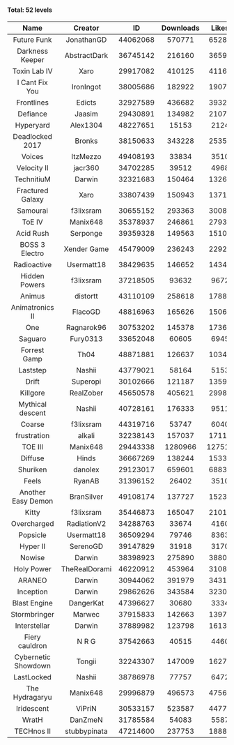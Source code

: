 #### Total: 52 levels

| Name | Creator | ID | Downloads | Likes |
|:---:|:---:|:---:|:---:|:---:|
| Future Funk | JonathanGD | 44062068 | 570771 | 65281
| Darkness Keeper | AbstractDark | 36745142 | 216160 | 36593
| Toxin Lab IV | Xaro | 29917082 | 410125 | 41161
| I Cant Fix You | IronIngot | 38005686 | 182922 | 19071
| Frontlines | Edicts | 32927589 | 436682 | 39324
| Defiance | Jaasim | 29430891 | 134982 | 21070
| Hyperyard | Alex1304 | 48227651 | 15153 | 2124
| Deadlocked 2017 | Bronks | 38150633 | 343228 | 25351
| Voices | ItzMezzo | 49408193 | 33834 | 3510
| Velocity II | jacr360 | 34702285 | 39512 | 4968
| TechnitiuM | Darwin | 32321683 | 150464 | 13267
| Fractured Galaxy  | Xaro | 33807439 | 150943 | 13714
| Samourai | f3lixsram | 30655152 | 293363 | 30084
| ToE IV  | Manix648 | 35378937 | 246861 | 27935
| Acid Rush | Serponge | 39359328 | 149563 | 15107
| BOSS 3 Electro | Xender Game | 45479009 | 236243 | 22921
| Radioactive | Usermatt18 | 38429635 | 146652 | 14345
| Hidden Powers | f3lixsram | 37218505 | 93632 | 9672
| Animus | distortt | 43110109 | 258618 | 17888
| Animatronics II | FlacoGD | 48816963 | 165626 | 15063
| One | Ragnarok96 | 30753202 | 145378 | 17368
| Saguaro | Fury0313 | 33652048 | 60605 | 6945
| Forrest Gamp | Th04 | 48871881 | 126637 | 10348
| Laststep | Nashii | 43779021 | 58164 | 5153
| Drift | Superopi | 30102666 | 121187 | 13599
| Killgore | RealZober | 45650578 | 405621 | 29989
| Mythical descent | Nashii | 40728161 | 176333 | 9511
| Coarse | f3lixsram | 44319716 | 53747 | 6040
| frustration | alkali | 32238143 | 157037 | 17110
| TOE III | Manix648 | 29443338 | 1280966 | 127516
| Diffuse | Hinds | 36667269 | 138244 | 15336
| Shuriken | danolex | 29123017 | 659601 | 68838
| Feels | RyanAB | 31396152 | 26402 | 3510
| Another Easy Demon | BranSilver | 49108174 | 137727 | 15231
| Kitty | f3lixsram | 35446873 | 165047 | 21019
| Overcharged | RadiationV2 | 34288763 | 33674 | 4160
| Popsicle | Usermatt18 | 36509294 | 79746 | 8363
| Hyper II | SerenoGD | 39147829 | 31918 | 3170
| Nowise | Darwin | 38398923 | 275890 | 38807
| Holy Power | TheRealDorami | 46220912 | 453964 | 31087
| ARANEO | Darwin | 30944062 | 391979 | 34311
| Inception | Darwin | 29862626 | 343584 | 32304
| Blast Engine | DangerKat | 47396627 | 30680 | 3334
| Stormbringer | Marwec | 37915833 | 142663 | 13974
| Interstellar | Darwin | 37889982 | 123798 | 16133
| Fiery cauldron | N R G | 37542663 | 40515 | 4460
| Cybernetic Showdown  | Tongii | 32243307 | 147009 | 16273
| LastLocked | Nashii | 38786978 | 77757 | 6472
| The Hydragaryu | Manix648 | 29996879 | 496573 | 47566
| Iridescent | ViPriN | 30533157 | 523587 | 44779
| WratH | DanZmeN | 31785584 | 54083 | 5587
| TECHnos II | stubbypinata | 47214600 | 237753 | 18880
